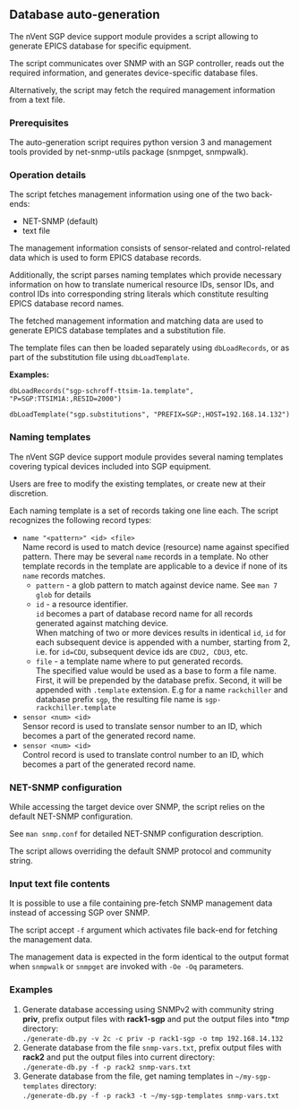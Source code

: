## Database auto-generation

The nVent SGP device support module provides a script allowing to generate
EPICS database for specific equipment.

The script communicates over SNMP with an SGP controller, reads out the
required information, and generates device-specific database files.

Alternatively, the script may fetch the required management information from a text file.

### Prerequisites

The auto-generation script requires python version 3 and management tools
provided by net-snmp-utils package (snmpget, snmpwalk).

### Operation details

The script fetches management information using one of the two back-ends:
* NET-SNMP (default)
* text file

The management information consists of sensor-related and control-related data
which is used to form EPICS database records.

Additionally, the script parses naming templates which provide necessary
information on how to translate numerical resource IDs, sensor IDs, and control
IDs into corresponding string literals which constitute resulting EPICS database
record names.

The fetched management information and matching data are used to generate
EPICS database templates and a substitution file.

The template files can then be loaded separately using `dbLoadRecords`, or
as part of the substitution file using `dbLoadTemplate`.

**Examples:**

`dbLoadRecords("sgp-schroff-ttsim-1a.template", "P=SGP:TTSIM1A:,RESID=2000")`

`dbLoadTemplate("sgp.substitutions", "PREFIX=SGP:,HOST=192.168.14.132")`

### Naming templates

The nVent SGP device support module provides several naming templates covering
typical devices included into SGP equipment.

Users are free to modify the existing templates, or create new at their discretion.

Each naming template is a set of records taking one line each. The script recognizes the following record types:

* `name "<pattern>" <id> <file>`  
  Name record is used to match device (resource) name against specified pattern.
  There may be several `name` records in a template.
  No other template records in the template are applicable to a device if
  none of its `name` records matches.
  - `pattern` - a glob pattern to match against device name. See `man 7 glob` for details  
  - `id` - a resource identifier.  
    `id` becomes a part of database record name for all records generated against
    matching device.  
    When matching of two or more devices results in identical `id`, `id` for each
    subsequent device is appended with a number, starting from 2, i.e. for `id=CDU`,
    subsequent device ids are `CDU2, CDU3`, etc.  
  - `file` - a template name where to put generated records.  
    The specified value would be used as a base to form a file name.  
    First, it will be prepended by the database prefix.
    Second, it will be appended with `.template` extension.
    E.g for a name `rackchiller` and database prefix `sgp`, the resulting
    file name is `sgp-rackchiller.template`
* `sensor <num> <id>`  
  Sensor record is used to translate sensor number to an ID, which becomes a
  part of the generated record name.
* `sensor <num> <id>`  
  Control record is used to translate control number to an ID, which becomes a
  part of the generated record name.

### NET-SNMP configuration

While accessing the target device over SNMP, the script relies on the default
NET-SNMP configuration.

See `man snmp.conf` for detailed NET-SNMP configuration description.

The script allows overriding the default SNMP protocol and community string.

### Input text file contents

It is possible to use a file containing pre-fetch SNMP management data instead
of accessing SGP over SNMP.

The script accept `-f` argument which activates file back-end for fetching
the management data.

The management data is expected in the form identical to the output format
when `snmpwalk` or `snmpget` are invoked with `-Oe -Oq` parameters.

### Examples

1. Generate database accessing using SNMPv2 with community string **priv**, prefix output files with **rack1-sgp** and put the output files into **tmp* directory:  
  `./generate-db.py -v 2c -c priv -p rack1-sgp -o tmp 192.168.14.132`
2. Generate database from the file `snmp-vars.txt`, prefix output files with **rack2** and put the output files into current directory:  
  `./generate-db.py -f -p rack2 snmp-vars.txt`
2. Generate database from the file, get naming templates in `~/my-sgp-templates` directory:  
  `./generate-db.py -f -p rack3 -t ~/my-sgp-templates snmp-vars.txt`
